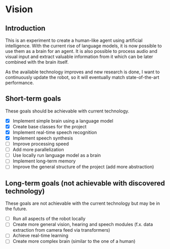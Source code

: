 # Vision

## Introduction
This is an experiment to create a human-like agent using artificial intelligence.
With the current rise of language models, it is now possible to use them as a brain for an agent.
It is also possible to process audio and visual input and extract valuable information from it which
can be later combined with the brain itself.

As the available technology improves and new research is done, I want to continuously update the robot,
so it will eventually match state-of-the-art performance.

## Short-term goals 
These goals should be achievable with current technology.
- [x] Implement simple brain using a language model
- [x] Create base classes for the project
- [x] Implement real-time speech recognition
- [x] Implement speech synthesis
- [ ] Improve processing speed
- [ ] Add more parallelization
- [ ] Use locally run language model as a brain
- [ ] Implement long-term memory
- [ ] Improve the general structure of the project (add more abstraction)

## Long-term goals (not achievable with discovered technology)
These goals are not achievable with the current technology but may be in the future.
- [ ] Run all aspects of the robot locally
- [ ] Create more general vision, hearing and speech modules (f.x. data extraction from camera feed via transformers)
- [ ] Achieve real-time learning
- [ ] Create more complex brain (similar to the one of a human)